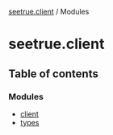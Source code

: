 [seetrue.client](README.md) / Modules

# seetrue.client

## Table of contents

### Modules

- [client](modules/client.md)
- [types](modules/types.md)
